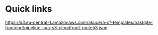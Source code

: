 # Quick links

<https://s3.eu-central-1.amazonaws.com/akucera-cf-templates/nastojte-frontend/pipeline-spa-s3-cloudfront-route53.json>